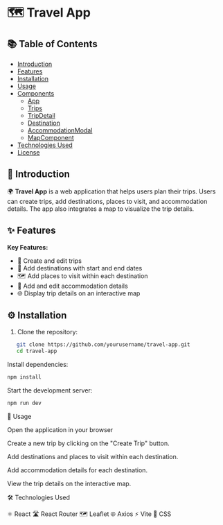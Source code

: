 # 🗺️ Travel App

## 📚 Table of Contents

- [Introduction](#introduction)
- [Features](#features)
- [Installation](#installation)
- [Usage](#usage)
- [Components](#components)
  - [App](#app)
  - [Trips](#trips)
  - [TripDetail](#tripdetail)
  - [Destination](#destination)
  - [AccommodationModal](#accommodationmodal)
  - [MapComponent](#mapcomponent)
- [Technologies Used](#technologies-used)
- [License](#license)

## 🌟 Introduction

🌍 **Travel App** is a web application that helps users plan their trips. Users can create trips, add destinations, places to visit, and accommodation details. The app also integrates a map to visualize the trip details.

## ✨ Features

**Key Features:**
- 📝 Create and edit trips
- 📍 Add destinations with start and end dates
- 🗺️ Add places to visit within each destination
- 🏨 Add and edit accommodation details
- 🌐 Display trip details on an interactive map

## ⚙️ Installation

1. Clone the repository:

```bash
   git clone https://github.com/yourusername/travel-app.git
   cd travel-app
```

Install dependencies:
```bash
npm install
```
Start the development server:
```bash
npm run dev
```

🚀 Usage

Open the application in your browser

Create a new trip by clicking on the "Create Trip" button.

Add destinations and places to visit within each destination.

Add accommodation details for each destination.

View the trip details on the interactive map.

🛠️ Technologies Used

⚛️ React
🛣️ React Router
🗺️ Leaflet
🌐 Axios
⚡ Vite
🎨 CSS
